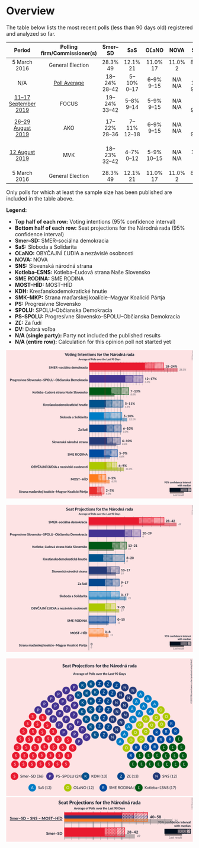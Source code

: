 # Overview

The table below lists the most recent polls (less than 90 days old) registered and analyzed so far.

| Period     | Polling firm/Commissioner(s) | Smer–SD | SaS | OĽaNO | NOVA | SNS | Kotleba–ĽSNS | SME RODINA | MOST–HÍD | KDH | SMK–MKP | PS | SPOLU | PS–SPOLU | ZĽ | DV |
|:----------:|:----------------------------:|:--:|:--:|:--:|:--:|:--:|:--:|:--:|:--:|:--:|:--:|:--:|:--:|:--:|:--:|:--:|
| 5 March 2016 | General Election | 28.3% <br> 49 | 12.1% <br> 21 | 11.0% <br> 17 | 11.0% <br> 2 | 8.6% <br> 15 | 8.0% <br> 14 | 6.6% <br> 11 | 6.5% <br> 11 | 4.9% <br> 0 | 4.0% <br> 0 | 0.0% <br> 0 | 0.0% <br> 0 | 0.0% <br> 0 | 0.0% <br> 0 | 0.0% <br> 0 |
| N/A | [Poll Average](average.html) | 18–24% <br> 28–42 | 5–10% <br> 0–17 | 6–9% <br> 9–15 | N/A <br> N/A | 6–10% <br> 9–17 | 7–13% <br> 13–21 | 5–9% <br> 0–15 | 3–5% <br> 0–9 | 5–11% <br> 8–20 | 2–5% <br> 0 | N/A <br> N/A | N/A <br> N/A | 12–17% <br> 20–29 | 6–10% <br> 9–17 | N/A <br> N/A |
| [11–17 September 2019](2019-09-17-FOCUS.html) | FOCUS | 19–24% <br> 33–42 | 5–8% <br> 9–14 | 5–9% <br> 9–15 | N/A <br> N/A | 5–9% <br> 9–15 | 9–13% <br> 15–22 | 6–9% <br> 10–16 | 3–5% <br> 0–9 | 6–9% <br> 9–15 | 2–5% <br> 0 | N/A <br> N/A | N/A <br> N/A | 11–16% <br> 19–27 | 5–8% <br> 9–15 | N/A <br> N/A |
| [26–29 August 2019](2019-08-29-AKO.html) | AKO | 17–22% <br> 28–36 | 7–11% <br> 12–18 | 6–9% <br> 9–15 | N/A <br> N/A | 6–9% <br> 9–15 | 9–13% <br> 15–21 | 6–9% <br> 10–15 | 3–5% <br> 0–8 | 5–8% <br> 0–13 | 3–5% <br> 0 | N/A <br> N/A | N/A <br> N/A | 13–18% <br> 21–30 | 7–11% <br> 11–17 | N/A <br> N/A |
| [12 August 2019](2019-08-12-MVK.html) | MVK | 18–23% <br> 32–42 | 4–7% <br> 0–12 | 5–9% <br> 10–15 | N/A <br> N/A | 7–10% <br> 12–19 | 7–10% <br> 12–18 | 4–7% <br> 0–12 | 3–5% <br> 0–8 | 8–11% <br> 14–21 | 2–5% <br> 0 | N/A <br> N/A | N/A <br> N/A | 11–16% <br> 20–28 | 6–10% <br> 11–18 | N/A <br> N/A |
| 5 March 2016 | General Election | 28.3% <br> 49 | 12.1% <br> 21 | 11.0% <br> 17 | 11.0% <br> 2 | 8.6% <br> 15 | 8.0% <br> 14 | 6.6% <br> 11 | 6.5% <br> 11 | 4.9% <br> 0 | 4.0% <br> 0 | 0.0% <br> 0 | 0.0% <br> 0 | 0.0% <br> 0 | 0.0% <br> 0 | 0.0% <br> 0 |

Only polls for which at least the sample size has been published are included in the table above.

**Legend:**
+ **Top half of each row:** Voting intentions (95% confidence interval)
+ **Bottom half of each row:** Seat projections for the Národná rada (95% confidence interval)
+ **Smer–SD:** SMER–sociálna demokracia
+ **SaS:** Sloboda a Solidarita
+ **OĽaNO:** OBYČAJNÍ ĽUDIA a nezávislé osobnosti
+ **NOVA:** NOVA
+ **SNS:** Slovenská národná strana
+ **Kotleba–ĽSNS:** Kotleba–Ľudová strana Naše Slovensko
+ **SME RODINA:** SME RODINA
+ **MOST–HÍD:** MOST–HÍD
+ **KDH:** Kresťanskodemokratické hnutie
+ **SMK–MKP:** Strana maďarskej koalície–Magyar Koalíció Pártja
+ **PS:** Progresívne Slovensko
+ **SPOLU:** SPOLU–Občianska Demokracia
+ **PS–SPOLU:** Progresívne Slovensko–SPOLU–Občianska Demokracia
+ **ZĽ:** Za ľudí
+ **DV:** Dobrá voľba
+ **N/A (single party):** Party not included the published results
+ **N/A (entire row):** Calculation for this opinion poll not started yet


![Graph with voting intentions not yet produced](average.png "Voting Intentions")

![Graph with seats not yet produced](average-seats.png "Seats")

![Graph with seating plan not yet produced](average-seating-plan.png "Seating Plan")
![Graph with coalitions seats not yet produced](average-coalitions-seats.png "Coalitions Seats")
